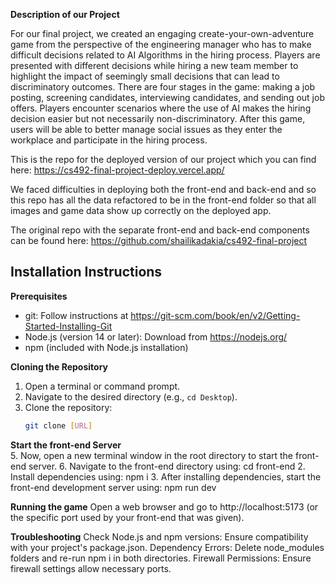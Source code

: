 **Description of our Project**

For our final project, we created an engaging create-your-own-adventure game from the perspective of the engineering manager who has to make difficult decisions related to AI Algorithms in the hiring process. Players are presented with different decisions while hiring a new team member to highlight the impact of seemingly small decisions that can lead to discriminatory outcomes. There are four stages in the game: making a job posting, screening candidates, interviewing candidates, and sending out job offers. Players encounter scenarios where the use of AI makes the hiring decision easier but not necessarily non-discriminatory. After this game, users will be able to better manage social issues as they enter the workplace and participate in the hiring process.

This is the repo for the deployed version of our project which you can find here: https://cs492-final-project-deploy.vercel.app/

We faced difficulties in deploying both the front-end and back-end and so this repo has all the data refactored to be in the front-end folder so that all images and game data show up correctly on the deployed app. 

The original repo with the separate front-end and back-end components can be found here: https://github.com/shailikadakia/cs492-final-project

## Installation Instructions

**Prerequisites**

* git: Follow instructions at https://git-scm.com/book/en/v2/Getting-Started-Installing-Git
* Node.js (version 14 or later): Download from https://nodejs.org/
* npm (included with Node.js installation)

**Cloning the Repository**

1. Open a terminal or command prompt.
2. Navigate to the desired directory (e.g., `cd Desktop`).
3. Clone the repository:
   ```bash
   git clone [URL]

**Start the front-end Server**   
5. Now, open a new terminal window in the root directory to start the front-end server.
6. Navigate to the front-end directory using: cd front-end
2. Install dependencies using: npm i
3. After installing dependencies, start the front-end development server using: npm run dev

**Running the game**
Open a web browser and go to http://localhost:5173 (or the specific port used by your front-end that was given).

**Troubleshooting**
Check Node.js and npm versions: Ensure compatibility with your project's package.json.
Dependency Errors: Delete node_modules folders and re-run npm i in both directories.
Firewall Permissions: Ensure firewall settings allow necessary ports.
